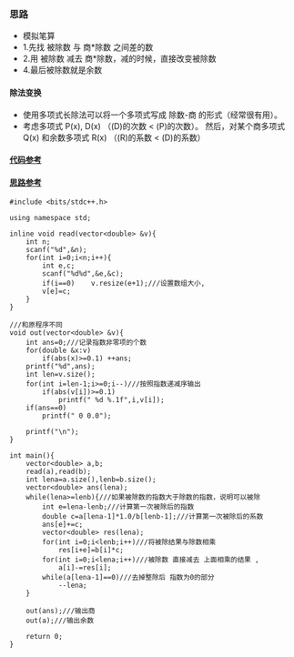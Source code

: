
### 思路
* 模拟笔算
* 1.先找 被除数 与 商*除数 之间差的数
* 2.用 被除数 减去 商*除数，减的时候，直接改变被除数
* 4.最后被除数就是余数

#### 除法变换
* 使用多项式长除法可以将一个多项式写成 除数-商 的形式（经常很有用）。 
* 考虑多项式 P(x), D(x) （(D)的次数 < (P)的次数）。 然后，对某个商多项式 Q(x) 和余数多项式 R(x) （(R)的系数 < (D)的系数）

#### [代码参考](https://www.cnblogs.com/yuhan-blog/p/12308637.html)
#### [思路参考](https://blog.csdn.net/guoqingshuang/article/details/80565197)

```
#include <bits/stdc++.h>

using namespace std;

inline void read(vector<double> &v){
    int n;
    scanf("%d",&n);
    for(int i=0;i<n;i++){
        int e,c;
        scanf("%d%d",&e,&c);
        if(i==0)    v.resize(e+1);///设置数组大小,
        v[e]=c;
    }
}

///和原程序不同
void out(vector<double> &v){
    int ans=0;///记录指数非零项的个数
    for(double &x:v)
        if(abs(x)>=0.1) ++ans;
    printf("%d",ans);
    int len=v.size();
    for(int i=len-1;i>=0;i--)///按照指数递减序输出
        if(abs(v[i])>=0.1)
            printf(" %d %.1f",i,v[i]);
    if(ans==0)
        printf(" 0 0.0");

    printf("\n");
}

int main(){
    vector<double> a,b;
    read(a),read(b);
    int lena=a.size(),lenb=b.size();
    vector<double> ans(lena);
    while(lena>=lenb){///如果被除数的指数大于除数的指数，说明可以被除
        int e=lena-lenb;///计算第一次被除后的指数
        double c=a[lena-1]*1.0/b[lenb-1];///计算第一次被除后的系数
        ans[e]+=c;
        vector<double> res(lena);
        for(int i=0;i<lenb;i++)///将被除结果与除数相乘
            res[i+e]=b[i]*c;
        for(int i=0;i<lena;i++)///被除数 直接减去 上面相乘的结果 ,
            a[i]-=res[i];
        while(a[lena-1]==0)///去掉整除后 指数为0的部分
            --lena;
    }

    out(ans);///输出商
    out(a);///输出余数

    return 0;
}

```


